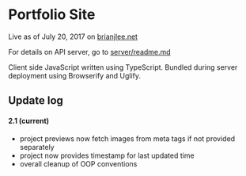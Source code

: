 # Portfolio Site

Live as of July 20, 2017 on [brianjlee.net](https://www.brianjlee.net)

For details on API server, go to [server/readme.md](https://github.com/brianjleeofcl/brianjlee.net/tree/master/server)

Client side JavaScript written using TypeScript. Bundled during server deployment using Browserify and Uglify.

## Update log

#### 2.1 (current)
- project previews now fetch images from meta tags if not provided separately
- project now provides timestamp for last updated time
- overall cleanup of OOP conventions

